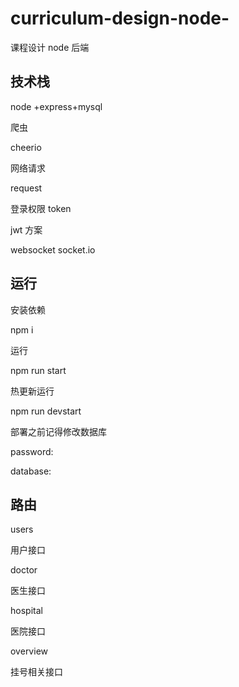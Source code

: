 # curriculum-design-node-

课程设计 node 后端

## 技术栈

node +express+mysql

爬虫

cheerio

网络请求

request

登录权限 token

jwt 方案

websocket socket.io

## 运行

安装依赖

npm i

运行

npm run start

热更新运行

npm run devstart

部署之前记得修改数据库

password:

database:

## 路由

users

用户接口

doctor

医生接口

hospital

医院接口

overview

挂号相关接口
